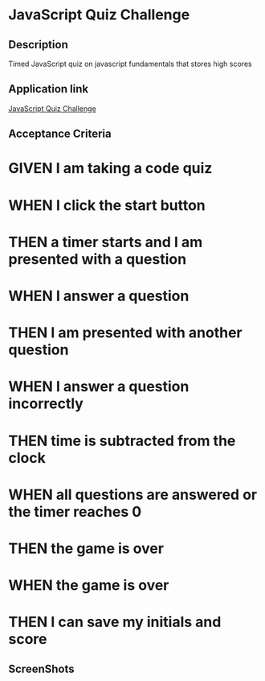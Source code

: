 # JavaScript Quiz Challenge

## Description
Timed JavaScript quiz on javascript fundamentals that stores high scores


## Application link
[JavaScript Quiz Challenge](https://christopherspeltz.github.io/QuizChallenge/)

## Acceptance Criteria

# GIVEN I am taking a code quiz
# WHEN I click the start button
# THEN a timer starts and I am presented with a question
# WHEN I answer a question
# THEN I am presented with another question
# WHEN I answer a question incorrectly
# THEN time is subtracted from the clock
# WHEN all questions are answered or the timer reaches 0
# THEN the game is over
# WHEN the game is over
# THEN I can save my initials and score

## ScreenShots

